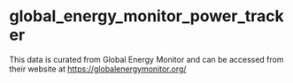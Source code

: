 # global_energy_monitor_power_tracker

This data is curated from Global Energy Monitor and can be accessed from their website at
https://globalenergymonitor.org/
